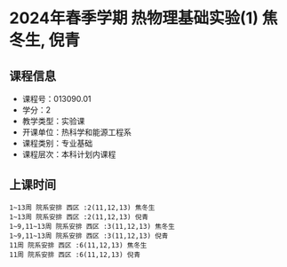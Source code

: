 # 2024年春季学期 热物理基础实验(1) 焦冬生, 倪青






## 课程信息

- 课程号：013090.01
- 学分：2
- 教学类型：实验课
- 开课单位：热科学和能源工程系
- 课程类别：专业基础
- 课程层次：本科计划内课程

## 上课时间

```
1~13周 院系安排 西区 :2(11,12,13) 焦冬生
1~13周 院系安排 西区 :2(11,12,13) 倪青
1~9,11~13周 院系安排 西区 :3(11,12,13) 焦冬生
1~9,11~13周 院系安排 西区 :3(11,12,13) 倪青
11周 院系安排 西区 :6(11,12,13) 焦冬生
11周 院系安排 西区 :6(11,12,13) 倪青
```

